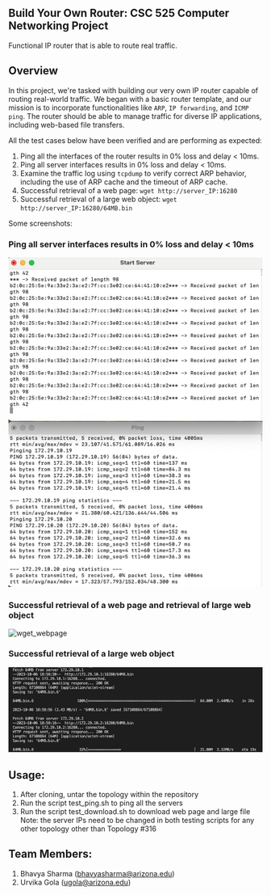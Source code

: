## Build Your Own Router: CSC 525 Computer Networking Project
Functional IP router that is able to route real traffic.

## Overview
In this project, we're tasked with building our very own IP router capable of routing real-world traffic. We began with a basic router template, and our mission is to incorporate functionalities like `ARP`, `IP forwarding`, and `ICMP ping`. The router should be able to manage traffic for diverse IP applications, including web-based file transfers.

All the test cases below have been verified and are performing as expected:

1. Ping all the interfaces of the router results in 0% loss and delay < 10ms.
1. Ping all server interfaces results in 0% loss and delay < 10ms.
1. Examine the traffic log using `tcpdump` to verify correct ARP behavior, including the use of ARP
cache and the timeout of ARP cache.
1. Successful retrieval of a web page:
`wget http://server_IP:16280`
1. Successful retrieval of a large web object:
`wget http://server_IP:16280/64MB.bin`

Some screenshots:
### Ping all server interfaces results in 0% loss and delay < 10ms

![ping](res/ping.jpeg)

### Successful retrieval of a web page and retrieval of large web object

![wget_webpage](res/wget_webpage.jpeg)

### Successful retrieval of a large web object

![wget_large_file](res/wget_large_file.jpeg)

## Usage:
1. After cloning, untar the topology within the repository
1. Run the script test_ping.sh to ping all the servers
1. Run the script test_download.sh to download web page and large file
Note: the server IPs need to be changed in both testing scripts for any other topology other than Topology #316

## Team Members:
1. Bhavya Sharma (bhavyasharma@arizona.edu)
1. Urvika Gola (ugola@arizona.edu)